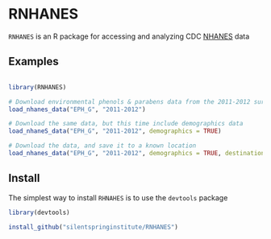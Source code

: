 # RNHANES
`RNHANES` is an R package for accessing and analyzing CDC [NHANES](http://www.cdc.gov/nchs/nhanes.htm) data

## Examples

```R

library(RNHANES)

# Download environmental phenols & parabens data from the 2011-2012 survey cycle
load_nhanes_data("EPH_G", "2011-2012")

# Download the same data, but this time include demographics data
load_nhaneS_data("EPH_G", "2011-2012", demographics = TRUE)

# Download the data, and save it to a known location
load_nhanes_data("EPH_G", "2011-2012", demographics = TRUE, destination = "./NHANES_Data")
```

## Install

The simplest way to install `RHNAHES` is to use the `devtools` package

```R
library(devtools)

install_github("silentspringinstitute/RNHANES")
```

